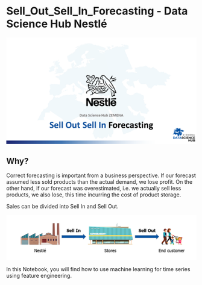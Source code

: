 # Sell_Out_Sell_In_Forecasting - Data Science Hub Nestlé

![Nestle](graphics/01_Intro.png)

## Why?
Correct forecasting is important from a business perspective. If our forecast assumed less sold products than the actual demand, we lose profit. On the other hand, if our forecast was overestimated, i.e. we actually sell less products, we also lose, this time incurring the cost of product storage.


Sales can be divided into Sell In and Sell Out.

![SellIn_SellOut](graphics/02_SellIn_SellOut.png)

In this Notebook, you will find how to use machine learning for time series using feature engineering.